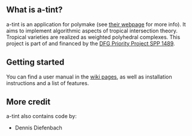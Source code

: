 ## What is a-tint? 

a-tint is an application for polymake (see [their webpage](http://www.polymake.org) for more info). It aims to implement algorithmic aspects of tropical intersection theory. Tropical varieties are realized as weighted polyhedral complexes.
This project is part of and financed by the [DFG Priority Project SPP 1489](http://www.computeralgebra.de/index).

## Getting started 

You can find a user manual in the [wiki pages](https://bitbucket.org/hampe/atint/wiki/Home), as well as installation instructions and a list of features.

## More credit 

a-tint also contains code by:

* Dennis Diefenbach


